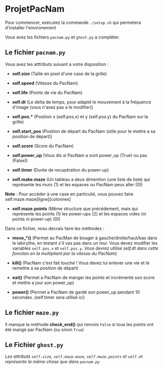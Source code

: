 # ProjetPacNam

Pour commencer, exécutez la commande `./setup.sh` qui permetera d'installer l'environement

Vous avez les fichiers `pacnam.py` et `ghost.py` a compléter.

## Le fichier `pacnam.py`

Vous avez les atttributs suivant a votre disposition : 

- **self.size**         (Taille en pixel d'une case de la grille)

- **self.speed**        (Vitesse du PacNam)

- **self.life**         (Points de vie du PacNam)

- **self.dt**           (Le delta de temps, pour adapté le mouvement à la fréquence d'image (vous n'avez pas a le modifier))

- **self.pos.\***       (Position x (self.pos.x) et y (self.pos.y) du PacNam sur la grille)

- **self.start_pos**    (Position de départ du PacNam (utile pour le mettre a sa position de départ))

- **self.score**        (Score du PacNam)

- **self.power_up**     (Vous dis si PacNam a sont power_up (True) ou pas (False))

- **self.timer**        (Durée de recupération du power-up)

- **self.make.maze**    (Un tableau a deux dimention (une liste de liste) qui représente les murs (1) et les espaces ou PacNam peux aller (0))

**Note** : Pour accéder à une case en particulié, vous pouvez faire self.maze.maze[ligne][colonnes]

- **self.maze.points**  (Même structure que précédement, mais qui représente les points (1) les power-ups (2) et les espaces vides (ni points ni power-up) (0))

Dans ce fichier, vosu decrais faire les méthodes : 

- **move_\*()**         (Permet au PacMan de bouger à gauche/droite/haut/bas dans le labirythe, en testant s'il vas pas dans un mur. Vous devez modifier les variables `self.pos.x` et `self.pos.y`. *Vous devrez utilisé self.dt dans cette fonction en la multipliant par la vitesse du PacNam*)

- **kill()**            (PacNam c'est fait touché ! Vous devez lui enlever une vie et le remettre a sa position de départ)

- **eat()**             (Permet a PacNam de manger les points et incrémenté son score et mettre a jour son power_up)

- **power()**           (Permet a PacNam de gardé son power_up pendant 10 secondes. (self.timer sera utilisé ici)

## Le fichier `maze.py`

Il manque la méthode **check_end()** qui renvois `False` si tous les points ont été mangé par PacNam (ou sinon `True`)

## Le Fichier `ghost.py`

*Les attributs `self.size`, `self.maze.maze`, `self.maze.points` et `self.dt` représente la même chose que dans `pacnam.py`*



